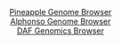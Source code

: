 <div id="Pineapple_Genome_Browser" align="center">
  <a href="https://igv.org/app/?sessionURL=blob:zZJda9swFIb_i6BlA8eW_BkbynDSZk27ZWtMmi2lGMWWHa2y5EhK3DTkv08rG7tZobnYGOhCOujjPY.ePdgSqajgIAGujQIbIWABtRJdhpuWkQluiAJJhZkiFpCkIpLwgoBkDyqsNJ5NP5iTK61blTgO1W2vwbwWtvJs3OAnwXGn7EI0zlAwhpdCYi2kcgYSb4VD622vI0vctrZ527MDp8QaO5i1K8GVcFrC67wz9.W_SnlNuGhI3myYps8BcpPHZCztCr9L51laFESpa7Ibl2fp9Ti99S5mi_fhcDH7dDmfhfPTjNYc640kZ1_KrAkp8Rvsu1VElgPJ06x.uL3y4Yl3fnrx2FJJ1BmKUN_rw74XGDCUl.Txf.rZDHpk35Ueq.zEHTUTtBsN.m6Kook_VpNv0VB3f.w8BAcLMFFsjAmgWMkoQdDyYGgFbtj7MUV9C8LY8JGCguTu3gJa4uLBbL_bA71rjS9AkfXmWR0LCFkSCZJeDGGE4tgN_MiHcYwO1h5sJPt7cEezaRxBN3XdMK8o00bmMle8VTbm3N4WlV0_HUlzaEhCVy8IG5lZFlPKusWoWE0fx5cD.fEFnhYwzz9_omn2Nan.iXuvCWLr5bHCTbr2qczOvdmN_7UaT4PP88lmd71e1_2bF_Ech6YSssHa7DcVs_xp3BZLirk2hS1VdEkZ1bu5oSg6kCDXM.KCQjBhTASyXr6BFrRQAN_.FtQ73B..Aw--">Pineapple Genome Browser</a>
</div>
<div id="Alphonso_Genome_Browser" align="center">
  <a href="https://igv.org/app/?sessionURL=blob:zZJba9swGIb_i6BlA8e2fEhsQxlumvSQQ9cULySlGEWWHS225Epy0iTkv08NG7tZobnYGOhC.tDh_R49e7AmQlLOQAQcE_omhMAAcsk3j6iqSzJGFZEgylEpiQEEyYkgDBMQ7UGOpELJZKhPLpWqZWRZVNWtCrGCm9I1UYV2nKGNNDGvrC4vS7TgAikupHUp0JpbtFi3NmSB6trUb7umb2VIIQuV9ZIzya2asCLd6PvSX6W0IIxXJK2aUtFjgFTn0RkzM0df4uljjDGRckC2t9lFPLiNv7m9ZH7d7s6T.5tp0p6eP9KCIdUIcvH9zLlcbbPiDt82.dAPrleOj1U8qsOc4DP36rz3WlNB5AXswMAN7LDzhoayjLz.T13rQU_sfDte3S..zgdX0Jv1c4h9TYLPhuPBzumv_ti5Aw4GKDlutAsAL0Ungrbh2m3Dd9qttykMDNsONR_BKYieng2gBMIrvf1pD9S21sYASV6aozwG4CIjAkSt0LY7MAwd3.t4dhjCg7EHjSj_Htx.Mgk7thM7TjvNaam0zlkqWS1NxJi5xrlZ7E6kGdwEm17R301e.vdJ170b5RVceslo0n54h6UB9NPHD9SNfiTRP_HuI0FMtThVtodhr1l2fY97TizmpLyaj2bBQzzkU.9dPKehybmokNL7dUUvf9q2RoIipnRhTSVd0JKq7VRT5BsQQcfV0gLMS64tBKJYfLIN24C._fm3nO7h.fAD">Alphonso Genome Browser</a>
</div>


<div id="DAF_Genomics_Browser" align="center">
  <a href="https://igv.org/app/?sessionURL=blob:tZFra9swFIb_i6D9ZDu.xY4NYbhL2oYuSdfM82gp4cw.js1syZHkxknIf5_wWgobZQw6kITEubyvznMkT8hFySgJiW1YQ8OyiEZEwXYrqJsKF1CjIGEOlUCNcMyRI02RhEeSg5AQ331SlYWUjQgHgwxyfYOU1WUqDOEY0OiCtbJAlarbBtRwYBR2wkhZrZIlDKBqCkYFG0CaohC6OWiQbtY7UMdLbN23xHXdVrLsVdfKhDKWGTkotyXNsPuLkf.grFb5IUpWUV9_g_tZNo5uZtFXZxrfX3kf7.PldRJ7yfmq3FCQLccxXT5Nbze48KrVfsmu_fZq.O1QHKYXX.ZnzuR82jUlRzG2fGvkjMzAdMhJIxVLW4WApAW3QsvVfHuk2a6rP1.doadmwFlJwodHjUgO6Q.V_nAkct8oUETgtu2ZaYTxDDkJ9cA0fSsI7KHru2YQWCftSFpevTPJy_gu8E07sm3P.A610s_Lqh.fEvoz.F4Yf.us9r9iujyzL.a3M4_N2247yZLGc6ykW2w_T7pi9gYojbz5sZzxGqQK_Xo.Y4FK6dVI5SsX5_R4.gk-">DAF Genomics Browser</a>
</div>
